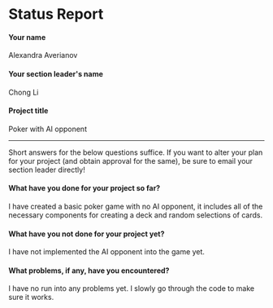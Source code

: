 # Status Report#### Your nameAlexandra Averianov#### Your section leader's nameChong Li#### Project titlePoker with AI opponent***Short answers for the below questions suffice. If you want to alter your plan for your project (and obtain approval for the same), be sure to email your section leader directly!#### What have you done for your project so far?I have created a basic poker game with no AI opponent, it includes all of the necessary components for creating a deck and random selections of cards.#### What have you not done for your project yet?I have not implemented the AI opponent into the game yet.#### What problems, if any, have you encountered?I have no run into any problems yet. I slowly go through the code to make sure it works.